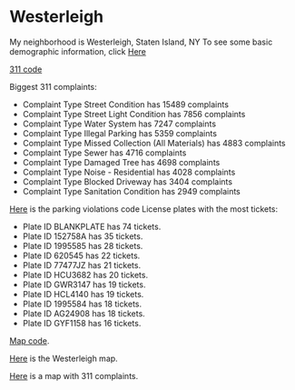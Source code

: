 # Westerleigh

My neighborhood is Westerleigh, Staten Island, NY
To see some basic demographic information, click [Here](https://github.com/sarabeardsley/Westerleigh/blob/master/My%20neighborhood%20HW%20%231.docx)

[311 code](https://github.com/sarabeardsley/Westerleigh/blob/master/311complaints.py)

Biggest 311 complaints:
 * Complaint Type Street Condition has 15489 complaints
 * Complaint Type Street Light Condition has 7856 complaints
 * Complaint Type Water System has 7247 complaints
 * Complaint Type Illegal Parking has 5359 complaints
 * Complaint Type Missed Collection (All Materials) has 4883 complaints
 * Complaint Type Sewer has 4716 complaints
 * Complaint Type Damaged Tree has 4698 complaints
 * Complaint Type Noise - Residential has 4028 complaints
 * Complaint Type Blocked Driveway has 3404 complaints
 * Complaint Type Sanitation Condition has 2949 complaints

[Here](https://github.com/sarabeardsley/Westerleigh/blob/master/parking_violations_code.py) is the parking violations code
License plates with the most tickets:
* Plate ID BLANKPLATE has 74 tickets.
* Plate ID 152758A has 35 tickets.
* Plate ID 1995585 has 28 tickets.
* Plate ID 620545 has 22 tickets.
* Plate ID 77477JZ has 21 tickets.
* Plate ID HCU3682 has 20 tickets.
* Plate ID GWR3147 has 19 tickets.
* Plate ID HCL4140 has 19 tickets.
* Plate ID 1995584 has 18 tickets.
* Plate ID AG24908 has 18 tickets.
* Plate ID GYF1158 has 16 tickets.

[Map code](https://github.com/sarabeardsley/Westerleigh/blob/master/westerleigh%20map%20code.py).


[Here](https://github.com/sarabeardsley/Westerleigh/blob/master/map%20(1).geojson) is the Westerleigh map.


[Here](https://github.com/sarabeardsley/Westerleigh/blob/master/Screen%20Shot%202017-03-30%20at%207.12.24%20PM.png) is a map with 311 complaints.
    
